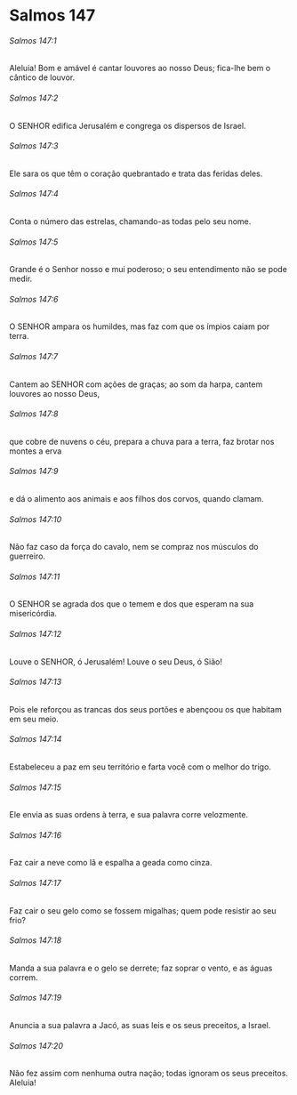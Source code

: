 # Salmos 147

###### Salmos 147:1

Aleluia! Bom e amável é cantar louvores ao nosso Deus; fica-lhe bem o cântico de louvor.

###### Salmos 147:2

O SENHOR edifica Jerusalém e congrega os dispersos de Israel.

###### Salmos 147:3

Ele sara os que têm o coração quebrantado e trata das feridas deles.

###### Salmos 147:4

Conta o número das estrelas, chamando-as todas pelo seu nome.

###### Salmos 147:5

Grande é o Senhor nosso e mui poderoso; o seu entendimento não se pode medir.

###### Salmos 147:6

O SENHOR ampara os humildes, mas faz com que os ímpios caiam por terra.

###### Salmos 147:7

Cantem ao SENHOR com ações de graças; ao som da harpa, cantem louvores ao nosso Deus,

###### Salmos 147:8

que cobre de nuvens o céu, prepara a chuva para a terra, faz brotar nos montes a erva

###### Salmos 147:9

e dá o alimento aos animais e aos filhos dos corvos, quando clamam.

###### Salmos 147:10

Não faz caso da força do cavalo, nem se compraz nos músculos do guerreiro.

###### Salmos 147:11

O SENHOR se agrada dos que o temem e dos que esperam na sua misericórdia.

###### Salmos 147:12

Louve o SENHOR, ó Jerusalém! Louve o seu Deus, ó Sião!

###### Salmos 147:13

Pois ele reforçou as trancas dos seus portões e abençoou os que habitam em seu meio.

###### Salmos 147:14

Estabeleceu a paz em seu território e farta você com o melhor do trigo.

###### Salmos 147:15

Ele envia as suas ordens à terra, e sua palavra corre velozmente.

###### Salmos 147:16

Faz cair a neve como lã e espalha a geada como cinza.

###### Salmos 147:17

Faz cair o seu gelo como se fossem migalhas; quem pode resistir ao seu frio?

###### Salmos 147:18

Manda a sua palavra e o gelo se derrete; faz soprar o vento, e as águas correm.

###### Salmos 147:19

Anuncia a sua palavra a Jacó, as suas leis e os seus preceitos, a Israel.

###### Salmos 147:20

Não fez assim com nenhuma outra nação; todas ignoram os seus preceitos. Aleluia!

